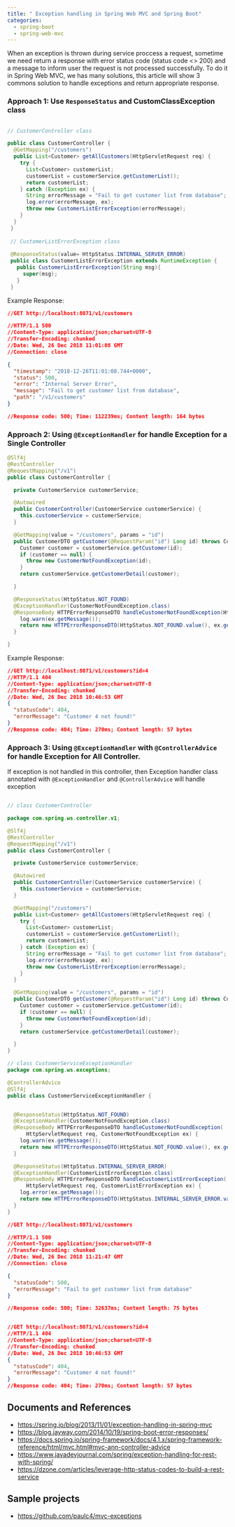 ```yaml
---
title: " Exception handling in Spring Web MVC and Spring Boot"
categories:
  - spring-boot
  - spring-web-mvc
---
```


When an exception is thrown during service proccess a request, sometime we need return a response with error status code (status code <> 200) and a message to inform user the request is not processed successfully. To do it  in Spring Web MVC, we has many solutions, this article will show 3 commons solution to handle exceptions and return appropriate response.


### Approach 1: Use `ResponseStatus` and CustomClassException class

```java

// CustomerController class

public class CustomerController {
  @GetMapping("/customers")
  public List<Customer> getAllCustomers(HttpServletRequest req) {
    try {
      List<Customer> customerList;
      customerList = customerService.getCustomerList();
      return customerList;
    } catch (Exception ex) {
      String errorMessage = "Fail to get customer list from database";
      log.error(errorMessage, ex);
      throw new CustomerListErrorException(errorMessage);
    }
  }
 }
 
 // CustomerListErrorException class
 
 @ResponseStatus(value= HttpStatus.INTERNAL_SERVER_ERROR)
 public class CustomerListErrorException extends RuntimeException {
   public CustomerListErrorException(String msg){
     super(msg);
   }
 }
```

Example Response:

```json
//GET http://localhost:8071/v1/customers

//HTTP/1.1 500 
//Content-Type: application/json;charset=UTF-8
//Transfer-Encoding: chunked
//Date: Wed, 26 Dec 2018 11:01:08 GMT
//Connection: close

{
  "timestamp": "2018-12-26T11:01:08.744+0000",
  "status": 500,
  "error": "Internal Server Error",
  "message": "Fail to get customer list from database",
  "path": "/v1/customers"
}

//Response code: 500; Time: 112239ms; Content length: 164 bytes

```


### Approach 2: Using `@ExceptionHandler` for handle Exception for a Single Controller

```java
@Slf4j
@RestController
@RequestMapping("/v1")
public class CustomerController {

  private CustomerService customerService;

  @Autowired
  public CustomerController(CustomerService customerService) {
    this.customerService = customerService;
  }

  @GetMapping(value = "/customers", params = "id")
  public CustomerDTO getCustomer(@RequestParam("id") Long id) throws CustomerNotFoundException {
    Customer customer = customerService.getCustomer(id);
    if (customer == null) {
      throw new CustomerNotFoundException(id);
    }
    return customerService.getCustomerDetail(customer);

  }

  @ResponseStatus(HttpStatus.NOT_FOUND)
  @ExceptionHandler(CustomerNotFoundException.class)
  @ResponseBody HTTPErrorResponseDTO handleCustomerNotFoundException(HttpServletRequest req, Exception ex) {
    log.warn(ex.getMessage());
    return new HTTPErrorResponseDTO(HttpStatus.NOT_FOUND.value(), ex.getMessage());
  }

}
```

Example Response:


```json
//GET http://localhost:8071/v1/customers?id=4
//HTTP/1.1 404 
//Content-Type: application/json;charset=UTF-8
//Transfer-Encoding: chunked
//Date: Wed, 26 Dec 2018 10:46:53 GMT
{
  "statusCode": 404,
  "errorMessage": "Customer 4 not found!"
}
//Response code: 404; Time: 270ms; Content length: 57 bytes

```

### Approach 3: Using `@ExceptionHandler` with `@ControllerAdvice` for handle Exception for All Controller.

If exception is not handled in this controller, then Exception handler class annotated with `@ExceptionHandler` and `@ControllerAdvice` will handle exception

```java

// class CustomerController

package com.spring.ws.controller.v1;

@Slf4j
@RestController
@RequestMapping("/v1")
public class CustomerController {

  private CustomerService customerService;

  @Autowired
  public CustomerController(CustomerService customerService) {
    this.customerService = customerService;
  }

  @GetMapping("/customers")
  public List<Customer> getAllCustomers(HttpServletRequest req) {
    try {
      List<Customer> customerList;
      customerList = customerService.getCustomerList();
      return customerList;
    } catch (Exception ex) {
      String errorMessage = "Fail to get customer list from database";
      log.error(errorMessage, ex);
      throw new CustomerListErrorException(errorMessage);
    }
  }

  @GetMapping(value = "/customers", params = "id")
  public CustomerDTO getCustomer(@RequestParam("id") Long id) throws CustomerNotFoundException {
    Customer customer = customerService.getCustomer(id);
    if (customer == null) {
      throw new CustomerNotFoundException(id);
    }
    return customerService.getCustomerDetail(customer);

  }
}

// class CustomerServiceExceptionHandler
package com.spring.ws.exceptions;

@ControllerAdvice
@Slf4j
public class CustomerServiceExceptionHandler {


  @ResponseStatus(HttpStatus.NOT_FOUND)
  @ExceptionHandler(CustomerNotFoundException.class)
  @ResponseBody HTTPErrorResponseDTO handleCustomerNotFoundException(
      HttpServletRequest req, CustomerNotFoundException ex) {
    log.warn(ex.getMessage());
    return new HTTPErrorResponseDTO(HttpStatus.NOT_FOUND.value(), ex.getMessage());
  }

  @ResponseStatus(HttpStatus.INTERNAL_SERVER_ERROR)
  @ExceptionHandler(CustomerListErrorException.class)
  @ResponseBody HTTPErrorResponseDTO handleCustomerListErrorException(
      HttpServletRequest req, CustomerListErrorException ex) {
    log.error(ex.getMessage());
    return new HTTPErrorResponseDTO(HttpStatus.INTERNAL_SERVER_ERROR.value(), ex.getMessage());
  }
}

```


```json
//GET http://localhost:8071/v1/customers

//HTTP/1.1 500 
//Content-Type: application/json;charset=UTF-8
//Transfer-Encoding: chunked
//Date: Wed, 26 Dec 2018 11:21:47 GMT
//Connection: close

{
  "statusCode": 500,
  "errorMessage": "Fail to get customer list from database"
}

//Response code: 500; Time: 32637ms; Content length: 75 bytes


//GET http://localhost:8071/v1/customers?id=4
//HTTP/1.1 404 
//Content-Type: application/json;charset=UTF-8
//Transfer-Encoding: chunked
//Date: Wed, 26 Dec 2018 10:46:53 GMT
{
  "statusCode": 404,
  "errorMessage": "Customer 4 not found!"
}
//Response code: 404; Time: 270ms; Content length: 57 bytes

```
## Documents and References

- <https://spring.io/blog/2013/11/01/exception-handling-in-spring-mvc>
- <https://blog.jayway.com/2014/10/19/spring-boot-error-responses/>
- <https://docs.spring.io/spring-framework/docs/4.1.x/spring-framework-reference/html/mvc.html#mvc-ann-controller-advice>
- <https://www.javadevjournal.com/spring/exception-handling-for-rest-with-spring/>
- <https://dzone.com/articles/leverage-http-status-codes-to-build-a-rest-service>

## Sample projects

- <https://github.com/paulc4/mvc-exceptions>
